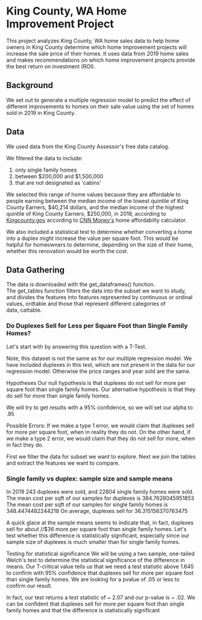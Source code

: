 # King County, WA Home Improvement Project

This project analyzes King County, WA home sales data to help home owners in King County determine which home improvement projects will increase the sale price of their homes. It uses data from 2019 home sales and makes recommendations on which home improvement projects provide the best return on investment (ROI).


## Background
We set out to generate a multiple regression model to predict the effect of different improvements to homes on their sale value using the set of homes sold in 2019 in King County.

## Data
We used data from the King County Assessor's free data catalog.

We filtered the data to include:
1. only single family homes
2. between \$200,000 and \$1,500,000
3. that are not designated as 'cabins'
  
We selected this range of home values because they are affordable to people earning between the median income of the lowest quintile of King County Earners, \$40,214 dollars, and the median income of the highest quintile of King County Earners, \$250,000, in 2018, according to [Kingcounty.gov](https://www.kingcounty.gov/independent/forecasting/King%20County%20Economic%20Indicators/Household%20Income/KC%20Household%20Income%20Quintiles.aspx) according to [CNN Money's](https://money.cnn.com/calculator/real_estate/home-afford/index.html) home affordabilty calculator.

We also included a statistical test to determine whether converting a home into a duplex might increase the value per square foot. This would be helpful for homeowners to determine, depending on the size of their home, whether this renovation would be worth the cost.

## Data Gathering

The data is downloaded with the get_dataframes() function. The get_tables function filters the data into the subset we want to study, and divides the features into features represented by continuous or ordinal values, ordtable and those that represent different categories of data, cattable.

### Do Duplexes Sell for Less per Square Foot than Single Family Homes?
Let's start with by answering this question with a T-Test.

Note, this dataset is not the same as for our multiple regression model.
We have included duplexes in this test, which are not present in the data for our regression model. Otherwise the price ranges and year sold are the same.

Hypotheses
Our null hypothesis is that duplexes do not sell for more per square foot than single family homes. Our alternative hypothesis is that they do sell for more than single family homes.

We will try to get results with a 95% confidence, so we will set our alpha to .95

Possible Errors:
If we make a type 1 error, we would claim that duplexes sell for more per square foot, when in reality they do not.
On the other hand, if we make a type 2 error, we would claim that they do not sell for more, when in fact they do.

First we filter the data for subset we want to explore. Next we join the tables and extract the features we want to compare.
### Single family vs duplex: sample size and sample means
In 2019 243 duplexes were sold, and 22804 single family homes were sold.
The mean cost per sqft of our samples for duplexes is 384.7626045951853
The mean cost per sqft of our samples for single family homes is 348.4474482244218
On average, duplexes sell for 36.315156370763475



A quick glace at the sample means seems to indicate that, in fact, duplexes sell for about //$36 more per square foot than single family homes. Let's test whether this difference is statistically significant, especially since our sample size of duplexes is much smaller than for single family homes.

Testing for statistical significance
We will be using a two sample, one-tailed Welch's test to determine the statistical significance of the difference in means. Our T-critical value tells us that we need a test statistic above 1.645 to confirm with 95% confidence that duplexes sell for more per square foot than single family homes. We are looking for a pvalue of .05 or less to confirm our result.

In fact, our test returns a test statistic of ~ 2.07 and our p-value is ~ .02. We can be confident that duplexes sell for more per square foot than single family homes and that the difference is statistically significant

